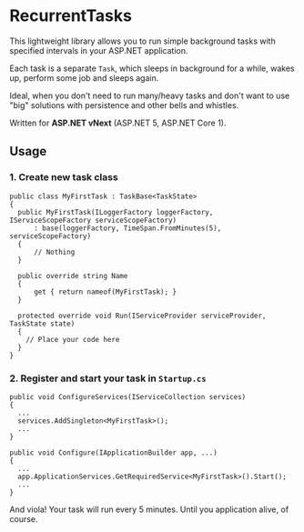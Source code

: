 # RecurrentTasks

This lightweight library allows you to run simple background tasks with specified intervals in your ASP.NET application. 

Each task is a separate `Task`, which sleeps in background for a while, wakes up, perform some job and sleeps again.

Ideal, when you don't need to run many/heavy tasks and don't want to use "big" solutions with persistence and other bells and whistles.

Written for **ASP.NET vNext** (ASP.NET 5, ASP.NET Core 1).

## Usage

### 1. Create new task class

    public class MyFirstTask : TaskBase<TaskState>
    {
      public MyFirstTask(ILoggerFactory loggerFactory, IServiceScopeFactory serviceScopeFactory)
          : base(loggerFactory, TimeSpan.FromMinutes(5), serviceScopeFactory)
      {
          // Nothing
      }
    
      public override string Name
      {
          get { return nameof(MyFirstTask); }
      }
    
      protected override void Run(IServiceProvider serviceProvider, TaskState state)
      {
        // Place your code here
      }
    }

### 2. Register and start your task in `Startup.cs`

    public void ConfigureServices(IServiceCollection services)
    {
      ...
      services.AddSingleton<MyFirstTask>();
      ...
    }
    
    public void Configure(IApplicationBuilder app, ...)
    {
      ...
      app.ApplicationServices.GetRequiredService<MyFirstTask>().Start();
      ...
    }
  
And viola! Your task will run every 5 minutes. Until you application alive, of course.
